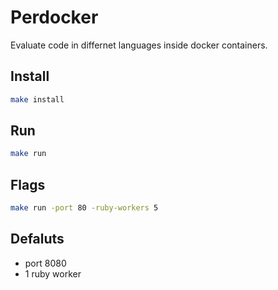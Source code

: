 Perdocker
====

Evaluate code in differnet languages inside docker containers.

## Install

```bash
make install
```

## Run

```bash
make run
```

## Flags

```bash
make run -port 80 -ruby-workers 5
```

## Defaluts

- port 8080
- 1 ruby worker
